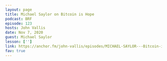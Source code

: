 ```yaml
---
layout: page
title: Michael Saylor on Bitcoin is Hope
podcast: BRF
episode: 123
hosts: John Vallis
date: Nov 7, 2020
guest: Michael Saylor
lesson: ['']
link: https://anchor.fm/john-vallis/episodes/MICHAEL-SAYLOR---Bitcoin-is-Hope-em5k2h
fav: true
---
```

